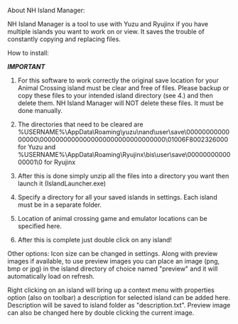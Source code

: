 About NH Island Manager:

NH Island Manager is a tool to use with Yuzu and Ryujinx if you have multiple islands you want to work on or view. It saves the trouble of constantly copying and replacing files.

How to install:

*****IMPORTANT*****

1. For this software to work correctly the original save location for your Animal Crossing island must be clear and free of files. Please backup or copy these files to your intended island directory (see 4.) and then delete them. NH Island Manager will NOT delete these files. It must be done manually.

2. The directories that need to be cleared are %USERNAME%\AppData\Roaming\yuzu\nand\user\save\0000000000000000\00000000000000000000000000000000\01006F8002326000 for Yuzu and %USERNAME%\AppData\Roaming\Ryujinx\bis\user\save\0000000000000001\0 for Ryujinx

3. After this is done simply unzip all the files into a directory you want then launch it (IslandLauncher.exe)

4. Specify a directory for all your saved islands in settings. Each island must be in a separate folder. 

5. Location of animal crossing game and emulator locations can be specified here.

6. After this is complete just double click on any island!

Other options:
Icon size can be changed in settings. Along with preview images if available, to use preview images you can place an image (png, bmp or jpg) in the island directory of choice named "preview" and it will automatically load on refresh.

Right clicking on an island will bring up a context menu with properties option (also on toolbar) a description for selected island can be added here. Description will be saved to island folder as "description.txt". Preview image can also be changed here by double clicking the current image.





